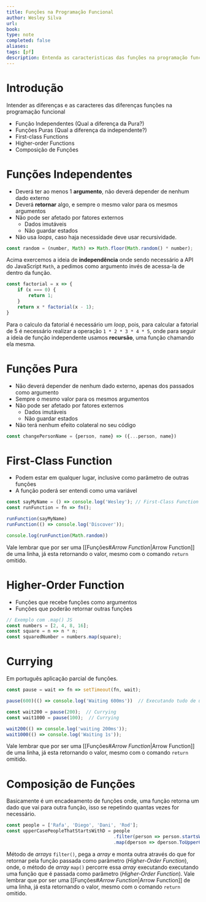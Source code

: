 ```yaml
---
title: Funções na Programação Funcional
author: Wesley Silva
url:
book:
type: note
completed: false
aliases:
tags: [pf]
description: Entenda as caracteristicas das funções na programação funcional. 
---
```

# Introdução
Intender as diferenças e as caracteres das diferenças funções na programação funcional
- Função Independentes  (Qual a diferença da Pura?)
- Funções Puras  (Qual a diferença da independente?)
- First-class Functions
- Higher-order Functions
- Composição de Funções


# Funções Independentes
- Deverá ter ao menos 1 **argumento**, não deverá depender de nenhum dado externo
- Deverá **retornar** algo, e sempre o mesmo valor para os mesmos argumentos
- Não pode ser afetado por fatores externos
	- Dados imutáveis
	- Não guardar estados
- Não usa _loops_, caso haja necessidade deve usar recursividade.

```js
const random = (number, Math) => Math.floor(Math.random() * number);
```

Acima exercemos a ideia de **independência** onde sendo necessário a API do JavaScript `Math`, a pedimos como argumento invés de acessa-la de dentro da função.

```js
const factorial = x => {
	if (x === 0) {
		return 1;
	}
	return x * factorial(x - 1);
}
```

Para o calculo da fatorial é necessário um _loop_, pois, para calcular a fatorial de 5 é necessário realizar a operação `1 * 2 * 3 * 4 * 5`, onde para seguir a ideia de função independente usamos **recursão**, uma função chamando ela mesma.

# Funções Pura
- Não deverá depender de nenhum dado externo, apenas dos passados como argumento
- Sempre o mesmo valor para os mesmos argumentos
- Não pode ser afetado por fatores externos
	- Dados imutáveis
	- Não guardar estados
- Não terá nenhum efeito colateral no seu código

```js
const changePersonName = {person, name} => ({...person, name})
```

# First-Class Function
- Podem estar em qualquer lugar, inclusive como parâmetro de outras funções
- A função poderá ser entendi como uma variável

```js
const sayMyName = () => console.log('Wesley'); // First-Class Function
const runFunction = fn => fn();

runFunction(sayMyName)
runFunction(() => console.log('Discover'));

console.log(runFunction(Math.random))
```

Vale lembrar que por ser uma [[Funções#*Arrow Function*|Arrow Function]] de uma linha, já esta retornando o valor, mesmo com o comando `return` omitido.

# Higher-Order Function
- Funções que recebe funções como argumentos
- Funções que poderão retornar outras funções

```js
// Exemplo com .map() JS
const numbers = [2, 4, 8, 16];
const square = n => n * n;
const squaredNumber = numbers.map(square);
```

# Currying
Em português aplicação parcial de funções.

```js
const pause = wait => fn => setTimeout(fn, wait);

pause(600)(() => console.log('Waiting 600ms'))  // Executando tudo de uma vez

const wait200 = pause(200);  // Currying
const wait1000 = pause(100);  // Currying

wait200(() => console.log('waiting 200ms'));
wait1000(() => console.log('Waiting 1s'));
```

Vale lembrar que por ser uma [[Funções#*Arrow Function*|Arrow Function]] de uma linha, já esta retornando o valor, mesmo com o comando `return` omitido.
# Composição de Funções
Basicamente é um encadeamento de funções onde, uma função retorna um dado que vai para outra função, isso se repetindo quantas vezes for necessário.

```js
const people = ['Rafa', 'Diego', 'Dani', 'Rod'];
const upperCasePeopleThatStartsWithD = people
                                       .filter(person => person.startsWith('D'))
                                       .map(dperson => dperson.ToUpperCase())
```

Método de _arrays_ `filter()`, pega a _array_ e monta outra através do que for retornar pela função passada como parâmetro (_Higher-Order Function_), onde, o método de _array_ `map()` percorre essa _array_ executando executando uma função que é passada como parâmetro (_Higher-Order Function_).
Vale lembrar que por ser uma [[Funções#*Arrow Function*|Arrow Function]] de uma linha, já esta retornando o valor, mesmo com o comando `return` omitido.